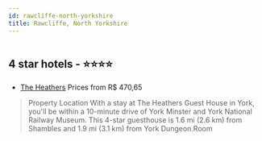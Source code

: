 ```yaml
---
id: rawcliffe-north-yorkshire
title: Rawcliffe, North Yorkshire
---
```


<center><img src="https://assets.cosmos-data.com/thumbnails/large/1/0b54709a259fb6cca4a641c86a0cc435/349095.jpg" alt="" /></center>


##  4 star hotels - ⭐️⭐️⭐️⭐️

-    [The Heathers](https://www.hurb.com/br/aud/https://www.hurb.com/br/hotels/rawcliffe/the-heathers-HT-W3HE?cmp=18055) Prices from R$ 470,65
   > Property Location With a stay at The Heathers Guest House in York, you'll be within a 10-minute drive of York Minster and York National Railway Museum. This 4-star guesthouse is 1.6 mi (2.6 km) from Shambles and 1.9 mi (3.1 km) from York Dungeon.Room
